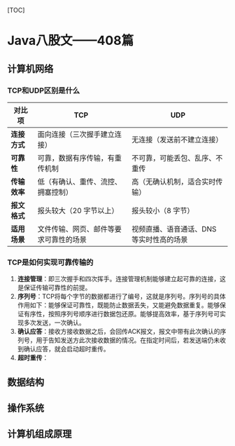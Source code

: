 [TOC]

# Java八股文——408篇

## 计算机网络

### TCP和UDP区别是什么

| 对比项       | TCP                                    | UDP                                      |
| ------------ | -------------------------------------- | ---------------------------------------- |
| **连接方式** | 面向连接（三次握手建立连接）           | 无连接（发送前不建立连接）               |
| **可靠性**   | 可靠，数据有序传输，有重传机制         | 不可靠，可能丢包、乱序、不重传           |
| **传输效率** | 低（有确认、重传、流控、拥塞控制）     | 高（无确认机制，适合实时传输）           |
| **报文格式** | 报头较大（20 字节以上）                | 报头较小（8 字节）                       |
| **适用场景** | 文件传输、网页、邮件等要求可靠性的场景 | 视频直播、语音通话、DNS 等实时性高的场景 |

### TCP是如何实现可靠传输的

1. **连接管理**：即三次握手和四次挥手。连接管理机制能够建立起可靠的连接，这是保证传输可靠性的前提。
2. **序列号**：TCP将每个字节的数据都进行了编号，这就是序列号。序列号的具体作用如下：能够保证可靠性，既能防止数据丢失，又能避免数据重复。能够保证有序性，按照序列号顺序进行数据包还原。能够提高效率，基于序列号可实现多次发送，一次确认。
3. **确认应答**：接收方接收数据之后，会回传ACK报文，报文中带有此次确认的序列号，用于告知发送方此次接收数据的情况。在指定时间后，若发送端仍未收到确认应答，就会启动超时重传。
4. **超时重传**：

## 数据结构

## 操作系统

## 计算机组成原理

